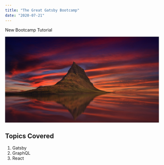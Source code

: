 ```yaml
---
title: "The Great Gatsby Bootcamp"
date: "2020-07-21"
---
```


New Bootcamp Tutorial

![Nature](./nature.jpg)

## Topics Covered

1. Gatsby
2. GraphQL
3. React
